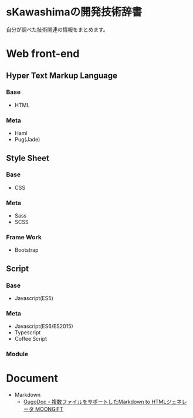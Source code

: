# sKawashimaの開発技術辞書
自分が調べた技術関連の情報をまとめます。

# Web front-end
## Hyper Text Markup Language
### Base
- HTML

### Meta
- Haml
- Pug(Jade)

## Style Sheet
### Base
- CSS

### Meta
- Sass
- SCSS

### Frame Work
- Bootstrap

## Script
### Base
- Javascript(ES5)

### Meta
- Javascript(ES6/ES2015)
- Typescript
- Coffee Script

### Module


# Document
- Markdown
  - [GugoDoc - 複数ファイルをサポートしたMarkdown to HTMLジェネレータ MOONGIFT](https://www.moongift.jp/2014/02/gugodoc-%E8%A4%87%E6%95%B0%E3%83%95%E3%82%A1%E3%82%A4%E3%83%AB%E3%82%92%E3%82%B5%E3%83%9D%E3%83%BC%E3%83%88%E3%81%97%E3%81%9Fmarkdown-to-html%E3%82%B8%E3%82%A7%E3%83%8D%E3%83%AC%E3%83%BC%E3%82%BF/)
